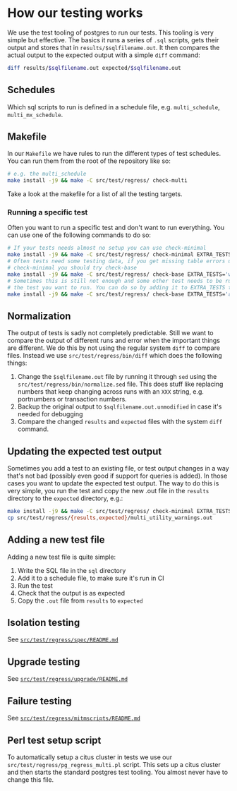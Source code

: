# How our testing works

We use the test tooling of postgres to run our tests. This tooling is very
simple but effective. The basics it runs a series of `.sql` scripts, gets
their output and stores that in `results/$sqlfilename.out`. It then compares the
actual output to the expected output with a simple `diff` command:

```bash
diff results/$sqlfilename.out expected/$sqlfilename.out
```

## Schedules

Which sql scripts to run is defined in a schedule file, e.g. `multi_schedule`,
`multi_mx_schedule`.

## Makefile

In our `Makefile` we have rules to run the different types of test schedules.
You can run them from the root of the repository like so:

```bash
# e.g. the multi_schedule
make install -j9 && make -C src/test/regress/ check-multi
```

Take a look at the makefile for a list of all the testing targets.

### Running a specific test

Often you want to run a specific test and don't want to run everything. You can
use one of the following commands to do so:

```bash
# If your tests needs almost no setup you can use check-minimal
make install -j9 && make -C src/test/regress/ check-minimal EXTRA_TESTS='multi_utility_warnings'
# Often tests need some testing data, if you get missing table errors using
# check-minimal you should try check-base
make install -j9 && make -C src/test/regress/ check-base EXTRA_TESTS='with_prepare'
# Sometimes this is still not enough and some other test needs to be run before
# the test you want to run. You can do so by adding it to EXTRA_TESTS too.
make install -j9 && make -C src/test/regress/ check-base EXTRA_TESTS='add_coordinator coordinator_shouldhaveshards'
```

## Normalization

The output of tests is sadly not completely predictable. Still we want to
compare the output of different runs and error when the important things are
different. We do this by not using the regular system `diff` to compare files.
Instead we use `src/test/regress/bin/diff` which does the following things:

1. Change the `$sqlfilename.out` file by running it through `sed` using the
   `src/test/regress/bin/normalize.sed` file. This does stuff like replacing
   numbers that keep changing across runs with an `XXX` string, e.g. portnumbers
   or transaction numbers.
2. Backup the original output to `$sqlfilename.out.unmodified` in case it's
   needed for debugging
3. Compare the changed `results` and `expected` files with the system `diff`
   command.

## Updating the expected test output

Sometimes you add a test to an existing file, or test output changes in a way
that's not bad (possibly even good if support for queries is added). In those
cases you want to update the expected test output.
The way to do this is very simple, you run the test and copy the new .out file
in the `results` directory to the `expected` directory, e.g.:

```bash
make install -j9 && make -C src/test/regress/ check-minimal EXTRA_TESTS='multi_utility_warnings'
cp src/test/regress/{results,expected}/multi_utility_warnings.out
```

## Adding a new test file

Adding a new test file is quite simple:

1. Write the SQL file in the `sql` directory
2. Add it to a schedule file, to make sure it's run in CI
3. Run the test
4. Check that the output is as expected
5. Copy the `.out` file from `results` to `expected`

## Isolation testing

See [`src/test/regress/spec/README.md`](https://github.com/citusdata/citus/blob/master/src/test/regress/spec/README.md)

## Upgrade testing

See [`src/test/regress/upgrade/README.md`](https://github.com/citusdata/citus/blob/master/src/test/regress/citus_tests/upgrade/README.md)

## Failure testing

See [`src/test/regress/mitmscripts/README.md`](https://github.com/citusdata/citus/blob/master/src/test/regress/mitmscripts/README.md)

## Perl test setup script

To automatically setup a citus cluster in tests we use our
`src/test/regress/pg_regress_multi.pl` script. This sets up a citus cluster and
then starts the standard postgres test tooling. You almost never have to change
this file.
